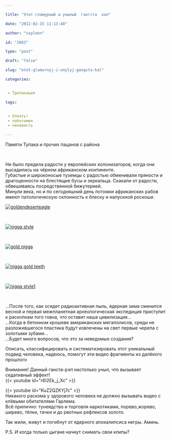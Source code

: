 ```yaml
---

title: "Этот гламурный и унылый  гангста  кал"

date: "2012-02-15 11:13:40"

author: "sspleen"

id: "2663"

type: "post"

draft: "false"

slug: "etot-glamurnyj-i-unylyj-gangsta-kal"

categories:


 - Трепанация

tags:


 - блеать!
 - лоботомия
 - ненависть

---
```

Памяти Тупака и прочих пацанов с района

  
   
  
Не было предела радости у европейских колонизаторов, когда они высадились на чёрном африканском континенте.  
Губастые и широконосые туземцы с радостью обменивали пряности и драгоценности на блестящие бусы и зеркальца. Скакали от радости, обвешиваясь посредственной бижутерией.  
Минули века, но и по сегодняшний день потомки африканских рабов имеют патологическую склонность к блеску и напускной роскоши.  
  
[![](/uploads/2012/06/goldendeserteagle.jpg "goldendeserteagle")](/uploads/2012/06/goldendeserteagle.jpg)  
  
   
  
[![](/uploads/2012/06/nigga-style.jpg "nigga style")](/uploads/2012/06/nigga-style.jpg)  
  
   
  
[![](/uploads/2012/06/gold-nigga.jpg "gold nigga")](/uploads/2012/06/gold-nigga.jpg)  
  
   
  
[![](/uploads/2012/06/nigga-gold-teeth.jpeg "nigga gold teeth")](/uploads/2012/06/nigga-gold-teeth.jpeg)  
  
   
  
[![](/uploads/2012/06/nigga-style1.jpg "nigga style1")](/uploads/2012/06/nigga-style1.jpg)  
  
   
  
...После того, как осядет радиоактивная пыль, ядерная зима сменится весной и первая межпланетная археологическая экспедиция приступит к раскопкам того говна, что оставит наша цивилизация...  
...Когда в бетонном крошеве американских мегаполисов, среди не разложившегося пластика будут извлечены на свет первые черепа с золотыми зубами...  
...Будет много вопросов, что это за неведомые создания?  
  
Описать, классифицировать и систематизировать этот уникальный подвид человека, надеюсь, помогут эти видео фрагменты из далёкого прошлого  
  
Внимание! Данный ганста-рэп настолько уныл, что вызывает седативный эффект!  
{{< youtube id="r6I2Ek_j_Xc" >}}  
  
{{< youtube id="KuZ2QZKYj7c" >}}  
Никакого расизма у здорового человека не должно вызывать видео с клёвыми обитателями Гарлема.  
Всё прилично: тунеядство и торговля наркотиками, порево,жорево, ширево, тёлки, тачки и до рвотных рефлексов золото.  
  
Так жили, живут и погибнут от ядерного апокалипсиса негры. Аминь.  
  
P.S. И когда только цыгане начнут снимать свои клипы?
